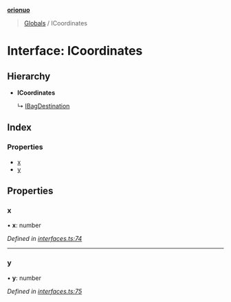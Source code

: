 **[orionuo](../README.md)**

> [Globals](../globals.md) / ICoordinates

# Interface: ICoordinates

## Hierarchy

* **ICoordinates**

  ↳ [IBagDestination](ibagdestination.md)

## Index

### Properties

* [x](icoordinates.md#x)
* [y](icoordinates.md#y)

## Properties

### x

•  **x**: number

*Defined in [interfaces.ts:74](https://github.com/msviha/orionuo/blob/7fb91e0/src/interfaces.ts#L74)*

___

### y

•  **y**: number

*Defined in [interfaces.ts:75](https://github.com/msviha/orionuo/blob/7fb91e0/src/interfaces.ts#L75)*
